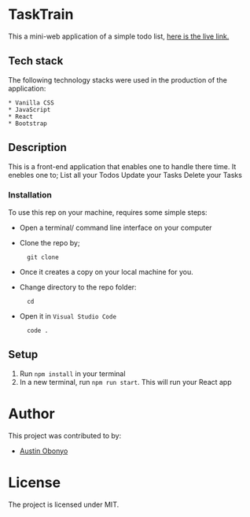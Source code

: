 # TaskTrain

This a mini-web application of a simple todo list, <a href="https://covid-19-tracker-db3rv2t8v-austinjnr.vercel.app/">here is the live link.</a>

## Tech stack

The following technology stacks were used in the production of the application:

    * Vanilla CSS
    * JavaScript
    * React
    * Bootstrap


## Description

This is a front-end application that enables one to handle there time. It enebles one to;
    List all your Todos
    Update your Tasks
    Delete your Tasks

### Installation

To use this rep on your machine, requires some simple steps:
- Open a terminal/ command line interface on your computer
- Clone the repo by;

        git clone 

- Once it creates a copy on your local machine for you.
- Change directory to the repo folder:

        cd 

- Open it in ``Visual Studio Code``

        code .


## Setup

1. Run `npm install` in your terminal
2. In a new terminal, run `npm run start`. This will run your React app

# Author

This project was contributed to by:
- [Austin Obonyo](https://github.com/Austinjnr)

# License
The project is licensed under MIT.
